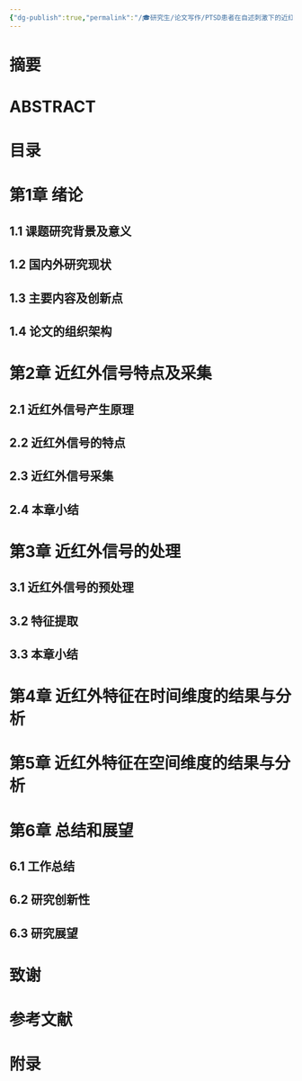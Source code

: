 ```yaml
---
{"dg-publish":true,"permalink":"/🎓研究生/论文写作/PTSD患者在自述刺激下的近红外信号时空动力学研究/","dgPassFrontmatter":true}
---
```


# 摘要
# ABSTRACT
# 目录
# 第1章 绪论
## 1.1 课题研究背景及意义
## 1.2 国内外研究现状
## 1.3 主要内容及创新点
## 1.4 论文的组织架构
# 第2章 近红外信号特点及采集
## 2.1 近红外信号产生原理
## 2.2 近红外信号的特点
## 2.3 近红外信号采集
## 2.4 本章小结

# 第3章 近红外信号的处理
## 3.1 近红外信号的预处理
## 3.2 特征提取
## 3.3 本章小结
# 第4章 近红外特征在时间维度的结果与分析
# 第5章 近红外特征在空间维度的结果与分析
# 第6章 总结和展望
## 6.1 工作总结
## 6.2 研究创新性
## 6.3 研究展望
# 致谢
# 参考文献
# 附录

